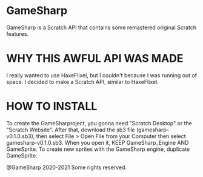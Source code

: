 # GameSharp
GameSharp is a Scratch API that contains some remastered original Scratch features.

# WHY THIS AWFUL API WAS MADE
I really wanted to use HaxeFlixel, but I couldn't because I was running out of space. I decided to make a Scratch API, similar to HaxeFlixel.

# HOW TO INSTALL
To create the GameSharproject, you gonna need "Scratch Desktop" or the "Scratch Website".
After that, download the sb3 file (gamesharp-v0.1.0.sb3), then select File > Open File from your Computer then select gamesharp-v0.1.0.sb3. When you open it, KEEP GameSharp_Engine AND GameSprite. To create new sprites with the GameSharp engine, duplicate GameSprite.

@GameSharp 2020-2021 Some rights reserved.
